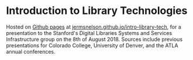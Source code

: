 # Introduction to Library Technologies
Hosted on [Github pages](https://pages.github.com/) at
[jermsnelson.github.io/intro-library-tech][INTRO_LIB_TECH], for a presentation to
the Stanford's Digital Libraries Systems and Services Infrastructure group on
the 8th of August 2018. Sources include previous presentations for
Colorado College, University of Denver, and the ATLA annual conferences.

[INTRO_LIB_TECH]: https://jermnelson.github.io/intro-library-tech
